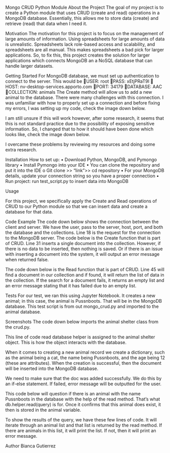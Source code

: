 Mongo CRUD Python Module
About the Project
The goal of my project is to create a Python module that uses CRUD (create and read) operations in a MongoDB database. Essentially, this allows me to store data (create) and retrieve (read) that data when I need it.

Motivation
The motivation for this project is to focus on the management of large amounts of information. Using spreadsheets for large amounts of data is unrealistic. Spreadsheets lack role-based access and scalability, and spreadsheets are all manual. This makes spreadsheets a bad pick for larger applications. So, to fix this, this project creates the solution for larger applications which connects MongoDB an a NoSQL database that can handle larger datasets. 

Getting Started
For MongoDB database, we must set up authentication to connect to the server. This would be 
:cherry_blossom:USER: root
:cherry_blossom:PASS: xEtjPRaT9l
:cherry_blossom:HOST: nv-desktop-services.apporto.com
:cherry_blossom:PORT: 34179
:cherry_blossom:DATABASE: AAC
:cherry_blossom:COLLECTION: animals
The Create method will allow us to add a new animal to the database. There were many challenges with this connection. I was unfamiliar with how to properly set up a connection and before fixing my errors, I was setting up my code, check the image down below.
 
I am still unsure if this will work however, after some research, it seems that this is not standard practice due to the possibility of exposing sensitive information. So, I changed that to how it should have been done which looks like, check the image down below.
 
I overcame these problems by reviewing my resources and doing some extra research.

Installation
How to set up:
•	Download Python, MongoDB, and Pymongo library
•	Install Pymongo into your IDE
•	You can clone the repository and put it into the IDE
o	Git clone >> “link”>> cd repository
•	For your MongoDB details, update your connection string so you have a proper connection
•	Run project: run test_script.py to insert data into MongoDB

Usage

For this project, we specifically apply the Create and Read operations of CRUD to our Python module so that we can insert data and create a database for that data.  

Code Example
The code down below shows the connection between the client and server. We have the user, pass to the server, host, port, and both the database and the collections. Line 18 is the request for the connection to the MongoDB server.
The code below is the Create function that is part of CRUD. Line 31 inserts a single document into the collection. However, if there is no data to be inserted, then nothing is saved. Or if there is an issue with inserting a document into the system, it will output an error message when returned false.

The code down below is the Read function that is part of CRUD. Line 45 will find a document in our collection and if found, it will return the list of data in the collection. If the search for a document fails, it returns an empty list and an error message stating that it has failed due to an empty list.
 
Tests
For our test, we ran this using Jupyter Notebook. It creates a new animal; in this case, the animal is Pussnboots. That will be in the MongoDB database. This test script is from out mongo_crud.py and imported to the animal database. 

Screenshots
The code down below imports the animal shelter class from the crud.py.
 
This line of code read database helper is assigned to the animal shelter object. This is how the object interacts with the database.
 
When it comes to creating a new animal record we create a dictionary, such as the animal being a cat, the name being Pussnboots, and the age being 12 (these are attributes). When the creation is successful, then the document will be inserted into the MongoDB database. 
 
We need to make sure that the doc was added successfully. We do this by an if-else statement. If failed, error message will be outputted for the user.
 
This code below will question if there is an animal with the name Pussnboots in the database with the help of the read method. That’s what db.helper.read(query) is for. Once it confirms that this animal does exist, it then is stored in the animal variable.
 
To show the results of the query, we have these few lines of code. It will iterate through an animal list and that list is returned by the read method. If there are animals in this list, it will print the list. If not, then it will print an error message.
 

Author
Bianca Gutierrez
